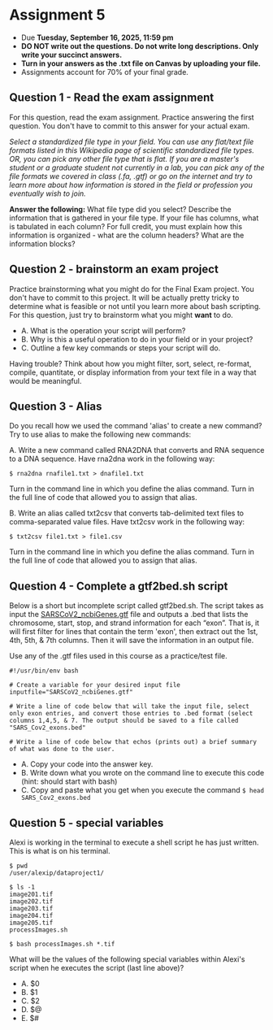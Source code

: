 # Assignment 5

- Due **Tuesday, September 16, 2025, 11:59 pm** 
- **DO NOT write out the questions. Do not write long descriptions. Only write your succinct answers.**
- **Turn in your answers as the .txt file on Canvas by uploading your file.**
- Assignments account for 70% of your final grade. 


## Question 1 - Read the exam assignment

For this question, read the exam assignment. Practice answering the first question. You don't have to commit to this answer for your actual exam.

*Select a standardized file type in your field. You can use any flat/text file formats listed in this Wikipedia page of scientific standardized file types. OR, you can pick any other file type that is flat. If you are a master's student or a graduate student not currently in a lab, you can pick any of the file formats we covered in class (.fa, .gtf) or go on the internet and try to learn more about how information is stored in the field or profession you eventually wish to join.*

**Answer the following:** What file type did you select? Describe the information that is gathered in your file type. If your file has columns, what is tabulated in each column? For full credit, you must explain how this information is organized - what are the column headers? What are the information blocks?

## Question 2 - brainstorm an exam project

Practice brainstorming what you might do for the Final Exam project. You don't have to commit to this project. It will be actually pretty tricky to determine what is feasible or not until you learn more about bash scripting. For this question, just try to brainstorm what you might **want** to do.

- A. What is the operation your script will perform?
- B. Why is this a useful operation to do in your field or in your project?
- C. Outline a few key commands or steps your script will do.

Having trouble? Think about how you might filter, sort, select, re-format, compile, quantitate, or display information from your text file in a way that would be meaningful.

## Question 3 - Alias

Do you recall how we used the command 'alias' to create a new command? Try to use alias to make the following new commands:

A. Write a new command called RNA2DNA that converts and RNA sequence to a DNA sequence. Have rna2dna work in the following way:

```
$ rna2dna rnafile1.txt > dnafile1.txt
```

Turn in the command line in which you define the alias command. Turn in the full line of code that allowed you to assign that alias.

B. Write an alias called txt2csv that converts tab-delimited text files to comma-separated value files. Have txt2csv work in the following way:

```
$ txt2csv file1.txt > file1.csv
```

Turn in the command line in which you define the alias command. Turn in the full line of code that allowed you to assign that alias.

## Question 4 - Complete a gtf2bed.sh script

Below is a short but incomplete script called gtf2bed.sh. The script takes as input the [SARSCoV2_ncbiGenes.gtf](https://github.com/jesshill/CSU-2025FA-DSCI-510-001_LINUX_as_a_computational_platform/blob/main/Data/SARSCoV2_ncbiGenes.gtf) file and outputs a .bed that lists the chromosome, start, stop, and strand information for each “exon”. That is, it will first filter for lines that contain the term 'exon', then extract out the 1st, 4th, 5th, & 7th columns. Then it will save the information in an output file.

Use any of the .gtf files used in this course as a practice/test file.

```
#!/usr/bin/env bash
 
# Create a variable for your desired input file
inputfile="SARSCoV2_ncbiGenes.gtf"
 
# Write a line of code below that will take the input file, select only exon entries, and convert those entries to .bed format (select columns 1,4,5, & 7. The output should be saved to a file called "SARS_Cov2_exons.bed"
 
# Write a line of code below that echos (prints out) a brief summary of what was done to the user.
```

- A. Copy your code into the answer key.
- B. Write down what you wrote on the command line to execute this code (hint: should start with bash)
- C. Copy and paste what you get when you execute the command `$ head SARS_Cov2_exons.bed`

## Question 5 - special variables

Alexi is working in the terminal to execute a shell script he has just written. This is what is on his terminal.

```
$ pwd
/user/alexip/dataproject1/
 
$ ls -1
image201.tif
image202.tif
image203.tif
image204.tif
image205.tif
processImages.sh
 
$ bash processImages.sh *.tif
```

What will be the values of the following special variables within Alexi's script when he executes the script (last line above)?

- A. $0
- B. $1
- C. $2
- D. $@
- E. $#
